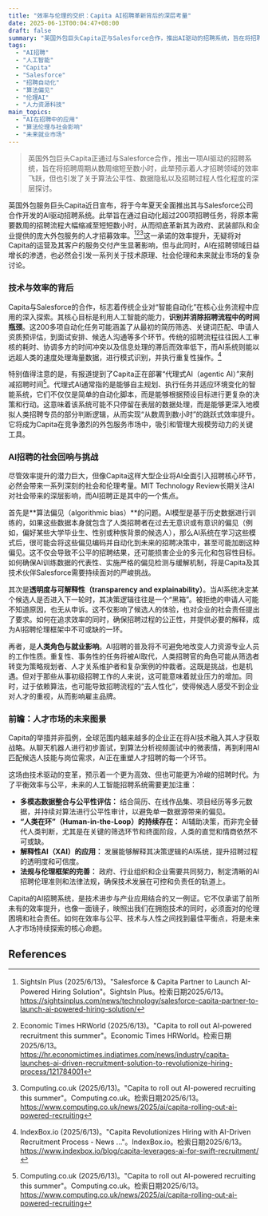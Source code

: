 ```yaml
---
title: "效率与伦理的交织：Capita AI招聘革新背后的深层考量"
date: 2025-06-13T00:04:47+08:00
draft: false
summary: "英国外包巨头Capita正与Salesforce合作，推出AI驱动的招聘系统，旨在将招聘时间从数周大幅缩短至数小时，自动化200多项任务，以提升效率。该举措虽带来显著运营优势，但也引发了对算法偏见、招聘透明度、以及AI对人类招聘角色和就业市场深层影响的伦理与社会考量。"
tags: 
  - "AI招聘"
  - "人工智能"
  - "Capita"
  - "Salesforce"
  - "招聘自动化"
  - "算法偏见"
  - "伦理AI"
  - "人力资源科技"
main_topics: 
  - "AI在招聘中的应用"
  - "算法伦理与社会影响"
  - "未来就业市场"
---
```


> 英国外包巨头Capita正通过与Salesforce合作，推出一项AI驱动的招聘系统，旨在将招聘周期从数周缩短至数小时，此举预示着人才招聘领域的效率飞跃，但也引发了关于算法公平性、数据隐私以及招聘过程人性化程度的深层探讨。

英国外包服务巨头Capita近日宣布，将于今年夏天全面推出其与Salesforce公司合作开发的AI驱动招聘系统。此举旨在通过自动化超过200项招聘任务，将原本需要数周的招聘流程大幅缩减至短短数小时，从而彻底革新其为政府、武装部队和企业提供的庞大外包服务的人才招募效率。[^1][^2][^3]这一承诺的效率提升，无疑将对Capita的运营及其客户的服务交付产生显著影响，但与此同时，AI在招聘领域日益增长的渗透，也必然会引发一系列关于技术原理、社会伦理和未来就业市场的复杂讨论。

### 技术与效率的背后

Capita与Salesforce的合作，标志着传统企业对“智能自动化”在核心业务流程中应用的深入探索。其核心目标是利用人工智能的能力，**识别并消除招聘流程中的时间瓶颈**。这200多项自动化任务可能涵盖了从最初的简历筛选、关键词匹配、申请人资质预评估，到面试安排、候选人沟通等多个环节。传统的招聘流程往往因人工审核的耗时、协调多方的时间冲突以及信息处理的滞后而效率低下，而AI系统则能以远超人类的速度处理海量数据，进行模式识别，并执行重复性操作。[^4]

特别值得注意的是，有报道提到了Capita正在部署“代理式AI（agentic AI）”来削减招聘时间[^3]。代理式AI通常指的是能够自主规划、执行任务并适应环境变化的智能系统，它们不仅仅是简单的自动化脚本，而是能够根据预设目标进行更复杂的决策和行动。这意味着该系统可能不只停留在表层的数据处理，而是能够更深入地模拟人类招聘专员的部分判断逻辑，从而实现“从数周到数小时”的跳跃式效率提升。它将成为Capita在竞争激烈的外包服务市场中，吸引和管理大规模劳动力的关键工具。

### AI招聘的社会回响与挑战

尽管效率提升的潜力巨大，但像Capita这样大型企业将AI全面引入招聘核心环节，必然会带来一系列深刻的社会和伦理考量。MIT Technology Review长期关注AI对社会带来的深层影响，而AI招聘正是其中的一个焦点。

首先是**算法偏见（algorithmic bias）**的问题。AI模型是基于历史数据进行训练的，如果这些数据本身就包含了人类招聘者在过去无意识或有意识的偏见（例如，偏好某些大学毕业生、性别或种族背景的候选人），那么AI系统在学习这些模式后，很可能会将这些偏见编码并自动化到未来的招聘决策中，甚至可能加剧这种偏见。这不仅会导致不公平的招聘结果，还可能损害企业的多元化和包容性目标。如何确保AI训练数据的代表性、实施严格的偏见检测与缓解机制，将是Capita及其技术伙伴Salesforce需要持续面对的严峻挑战。

其次是**透明度与可解释性（transparency and explainability）**。当AI系统决定某个候选人是否进入下一轮时，其决策逻辑往往是一个“黑箱”。被拒绝的申请人可能不知道原因，也无从申诉。这不仅影响了候选人的体验，也对企业的社会责任提出了要求。如何在追求效率的同时，确保招聘过程的公正性，并提供必要的解释，成为AI招聘伦理框架中不可或缺的一环。

再者，是**人类角色与就业影响**。AI招聘的普及将不可避免地改变人力资源专业人员的工作性质。重复性、事务性的任务将被AI取代，人类招聘官的角色可能从筛选者转变为策略规划者、人才关系维护者和复杂案例的仲裁者。这既是挑战，也是机遇。但对于那些从事初级招聘工作的人来说，这可能意味着就业压力的增加。同时，过于依赖算法，也可能导致招聘流程的“去人性化”，使得候选人感受不到企业对人才的重视，从而影响雇主品牌。

### 前瞻：人才市场的未来图景

Capita的举措并非孤例，全球范围内越来越多的企业正在将AI技术融入其人才获取战略。从聊天机器人进行初步面试，到算法分析视频面试中的微表情，再到利用AI匹配候选人技能与岗位需求，AI正在重塑人才招聘的每一个环节。

这场由技术驱动的变革，预示着一个更为高效、但也可能更为冷峻的招聘时代。为了平衡效率与公平，未来的人工智能招聘系统需要更加注重：

*   **多模态数据整合与公平性评估：** 结合简历、在线作品集、项目经历等多元数据，并持续对算法进行公平性审计，以避免单一数据源带来的偏见。
*   **“人类在环”（Human-in-the-Loop）的持续存在：** AI辅助决策，而非完全替代人类判断，尤其是在关键的筛选环节和终面阶段，人类的直觉和情商依然不可或缺。
*   **解释性AI（XAI）的应用：** 发展能够解释其决策逻辑的AI系统，提升招聘过程的透明度和可信度。
*   **法规与伦理框架的完善：** 政府、行业组织和企业需要共同努力，制定清晰的AI招聘伦理准则和法律法规，确保技术发展在可控和负责任的轨道上。

Capita的AI招聘系统，是技术进步与产业应用结合的又一例证。它不仅承诺了前所未有的效率提升，也像一面镜子，映照出我们在拥抱技术的同时，必须面对的伦理困境和社会责任。如何在效率与公平、技术与人性之间找到最佳平衡点，将是未来人才市场持续探索的核心命题。

## References
[^1]: SightsIn Plus (2025/6/13)。"Salesforce & Capita Partner to Launch AI-Powered Hiring Solution"。SightsIn Plus。检索日期2025/6/13。https://sightsinplus.com/news/technology/salesforce-capita-partner-to-launch-ai-powered-hiring-solution/
[^2]: Economic Times HRWorld (2025/6/13)。"Capita to roll out AI-powered recruitment this summer"。Economic Times HRWorld。检索日期2025/6/13。https://hr.economictimes.indiatimes.com/news/industry/capita-launches-ai-driven-recruitment-solution-to-revolutionize-hiring-process/121784001
[^3]: Computing.co.uk (2025/6/13)。"Capita to roll out AI-powered recruiting this summer"。Computing.co.uk。检索日期2025/6/13。https://www.computing.co.uk/news/2025/ai/capita-rolling-out-ai-powered-recruiting
[^4]: IndexBox.io (2025/6/13)。"Capita Revolutionizes Hiring with AI-Driven Recruitment Process - News ..."。IndexBox.io。检索日期2025/6/13。https://www.indexbox.io/blog/capita-leverages-ai-for-swift-recruitment/
[^5]: Reuters (2025/06/11)。"Capita to roll out AI-powered recruitment this summer"。Reuters。检索日期2025/6/13。https://www.reuters.com/business/world-at-work/capita-roll-out-ai-powered-recruitment-this-summer-2025-06-11/
